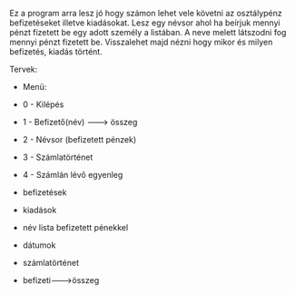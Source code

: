 Ez a program arra lesz jó hogy számon lehet vele követni az osztálypénz befizetéseket illetve kiadásokat. Lesz egy névsor ahol ha beírjuk mennyi pénzt fizetett be egy adott személy a listában. A neve melett látszodni fog mennyi pénzt fizetett be. Visszalehet majd nézni hogy mikor és milyen befizetés, kiadás történt.


Tervek:
- Menü:
-	0 - Kilépés
-	1 - Befizető(név) ---> összeg
-	2 - Névsor (befizetett pénzek)
-	3 - Számlatörténet
-	4 - Számlán lévő egyenleg	


- befizetések
- kiadások
- név lista befizetett pénekkel
- dátumok
- számlatörténet
- befizeti--->összeg
